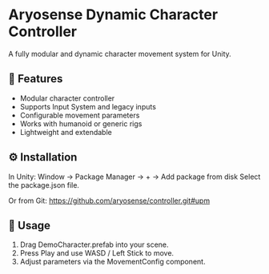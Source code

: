 # Aryosense Dynamic Character Controller

A fully modular and dynamic character movement system for Unity.

## 🚀 Features
- Modular character controller
- Supports Input System and legacy inputs
- Configurable movement parameters
- Works with humanoid or generic rigs
- Lightweight and extendable

## ⚙️ Installation
In Unity:
Window → Package Manager → + → Add package from disk
Select the package.json file.

Or from Git:
https://github.com/aryosense/controller.git#upm

## 🧩 Usage
1. Drag DemoCharacter.prefab into your scene.
2. Press Play and use WASD / Left Stick to move.
3. Adjust parameters via the MovementConfig component.
